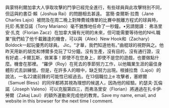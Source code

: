 與蒙特利爾加拿大人爭取攻擊的鬥爭已經完全進行，有些球員與此攻擊特別不同，但這與約書亞·賴（Joshua Rai）的問題相去甚遠。 當簡·查爾斯·拉喬（Jane Charles Lajoi）被問及在周二晚上對陣費城傳單的比賽中脫離方程式的球員時，托尼·馬里亞諾（Tony Mariano）毫不猶豫地任命了一秒鐘。•另請閱讀： 弗洛里安·扎克（Florian Zacz）在加拿大擁有光明的未來，但可能需要等待他的NHL職業“我們給了他千載難逢的機會，可以與（Alex）New Hook和（Zachary）Boldock一起玩優秀的球員。 Jic。“才華，我們知道他有。”曲棍球的視野與之。他昨天用新的胡克和博爾多克玩了12分鐘。沒有生產，沒有目的，沒有通行證，沒有好處…卡爾瓦斯，做某事！即使不在您身上，即使不是您的遊戲，也要做點什麼。機會在那裡。 “羅伊（Roy）在死去的季節努力工作，以他職業生涯的最佳身體形式去訓練營。但是，在許多人的眼中，缺乏努力出現。根據拉喬（Lajoi）的說法，一名22歲前鋒的可能性已經過去。在13個職位上e 攻擊者，塞繆爾（Samuel Bless）的同伴都將其視為理想的候選人，因為他的經驗。約瑟夫·瓦倫諾（Joseph Valeno）可以克服第四三，而弗洛里安（Florian）將通過在扎卡伊·勞爾（Zakaj Laul）的額外運動來完成他的教育。Save my name, email, and website in this browser for the next time I comment.